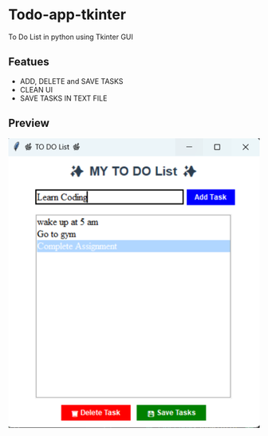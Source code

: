 # Todo-app-tkinter
To Do List in python using Tkinter GUI

## Featues
- ADD, DELETE and SAVE TASKS
- CLEAN UI
- SAVE TASKS IN TEXT FILE

## Preview
![TO DO List Screenshoot](media/TODO_APP.png)
